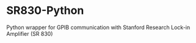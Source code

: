 # SR830-Python
Python wrapper for GPIB communication with Stanford Research Lock-in Amplifier (SR 830)
